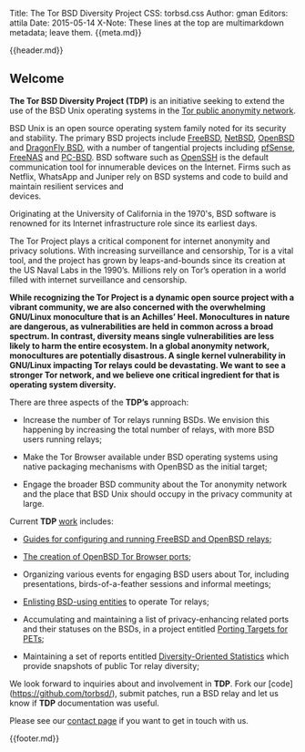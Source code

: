 Title: The Tor BSD Diversity Project
CSS: torbsd.css
Author: gman
Editors: attila
Date: 2015-05-14
X-Note: These lines at the top are multimarkdown metadata; leave them.
{{meta.md}}

{{header.md}}

## Welcome ##

__The Tor BSD Diversity Project (TDP)__ is an initiative seeking to
extend the use of the BSD Unix operating systems in the
[Tor public anonymity network](https://www.torproject.org/).

BSD Unix is an open source operating system family noted for its
security and stability. The primary BSD projects include
[FreeBSD](https://www.freebsd.org/), [NetBSD](https://www.netbsd.org/),
[OpenBSD](http://www.openbsd.org/) and
[DragonFly BSD](http://www.dragonflybsd.org/), with a number of
tangential projects including [pfSense](https://www.pfsense.org/),
[FreeNAS](https://www.freenas.org/) and
[PC-BSD](https://www.pcbsd.org/). BSD software such as
[OpenSSH](http://www.openssh.com/) is the default communication tool
for innumerable devices on the Internet. Firms such as Netflix, WhatsApp and Juniper rely on BSD systems and code to build and maintain resilient services and  
devices.

Originating at the University of California in the 1970's, BSD
software is renowned for its Internet infrastructure role since its
earliest days.

The Tor Project plays a critical component for internet anonymity
and privacy solutions. With increasing surveillance and censorship,
Tor is a vital tool, and the project has grown by leaps-and-bounds
since its creation at the US Naval Labs in the 1990’s. Millions 
rely on Tor’s operation in a world filled with internet surveillance and censorship.

__While recognizing the Tor Project is a dynamic open source project with a vibrant community, we are also concerned with the overwhelming GNU/Linux monoculture that is an Achilles’ Heel. Monocultures in nature are dangerous, as vulnerabilities are held in common across a broad spectrum. In contrast, diversity means single vulnerabilities are less likely to harm the entire ecosystem. In a global anonymity network, monocultures are potentially disastrous. A single kernel vulnerability in GNU/Linux impacting Tor relays could be devastating. We want to see a stronger Tor network, and we believe one critical ingredient for that is operating system diversity.__

There are three aspects of the __TDP’s__ approach:

* Increase the number of Tor relays running BSDs.  We envision this
  happening by increasing the total number of relays, with more BSD
  users running relays;

* Make the Tor Browser available under BSD operating systems
  using native packaging mechanisms with OpenBSD as the initial target;

* Engage the broader BSD community about the Tor anonymity network and
  the place that BSD Unix should occupy in the privacy community at
  large.

Current __TDP__ [work](projects.html) includes:

* [Guides for configuring and running FreeBSD and OpenBSD relays](relay-guides.html);

* [The creation of OpenBSD Tor Browser ports](https://github.com/torbsd/openbsd-ports/);

* Organizing various events for engaging BSD users about Tor,
including presentations, birds-of-a-feather sessions and informal meetings;

* [Enlisting BSD-using entities](corp-relays.html) to operate Tor relays;

* Accumulating and maintaining a list of privacy-enhancing related ports and their statuses on the BSDs, in a project entitled [Porting Targets for PETs](porting-pets.html);

* Maintaining a set of reports entitled [Diversity-Oriented Statistics](oostats.html) which provide snapshots of public Tor relay diversity;

We look forward to inquiries about and involvement in __TDP__.  Fork our [code]
(https://github.com/torbsd/), submit patches, run a BSD relay and let us know if __TDP__ documentation was useful.

Please see our [contact page](contact.html) if you want to get in touch with us.

{{footer.md}}

